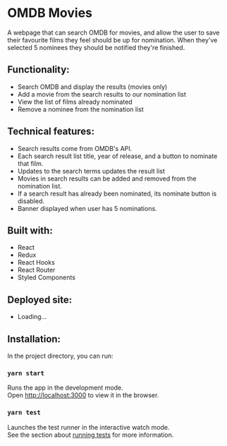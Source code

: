 # OMDB Movies

A webpage that can search OMDB for movies, and allow the user to save their favourite films they feel should be up for nomination. When they've selected 5 nominees they should be notified they're finished.

## Functionality: 

- Search OMDB and display the results (movies only)
- Add a movie from the search results to our nomination list
- View the list of films already nominated
- Remove a nominee from the nomination list

## Technical features:

- Search results come from OMDB's API.
- Each search result list title, year of release, and a button to nominate that film.
- Updates to the search terms updates the result list
- Movies in search results can be added and removed from the nomination list.
- If a search result has already been nominated, its nominate button is disabled.
- Banner displayed when user has 5 nominations.

## Built with:

- React
- Redux
- React Hooks
- React Router
- Styled Components

## Deployed site:

- Loading...

## Installation:

In the project directory, you can run:

### `yarn start`

Runs the app in the development mode.<br />
Open [http://localhost:3000](http://localhost:3000) to view it in the browser.


### `yarn test`

Launches the test runner in the interactive watch mode.<br />
See the section about [running tests](https://facebook.github.io/create-react-app/docs/running-tests) for more information.




